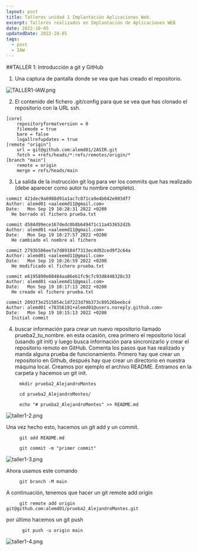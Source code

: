 ```yaml
---
layout: post
title: Talleres unidad 1 Implantación Aplicaciones Web.
excerpt: Talleres realizados en Implantación de Aplicaciones WEB
date: 2022-10-05
updatedDate: 2022-10-05
tags:
  - post
  - IAW
---
```

##TALLER 1: Introducción a git y GitHub
1. Una captura de pantalla donde se vea que has creado el repositorio.

![TALLER1-IAW.png](/img/TALLER1-IAW.png)

2. El contenido del fichero .git/config para que se vea que has clonado el repositorio con la URL ssh.
```diff-js
[core]
	repositoryformatversion = 0
	filemode = true
	bare = false
	logallrefupdates = true
[remote "origin"]
	url = git@github.com:alemd01/2ASIR.git
	fetch = +refs/heads/*:refs/remotes/origin/*
[branch "main"]
	remote = origin
	merge = refs/heads/main
```
3. La salida de la instrucción git log para ver los commits que has realizado (debe aparecer como autor tu nombre completo).
```diff-js
commit 421dec9a6988d91a1ac7c871ca9e4b042e803df7
Author: alemd01 <aaleemd11@gmail.com>
Date:   Mon Sep 19 10:28:31 2022 +0200
  He borrado el fichero prueba.txt

commit d584d99ece167dedc0b8b649471c11a453652d2b
Author: alemd01 <aaleemd11@gmail.com>
Date:   Mon Sep 19 10:27:57 2022 +0200
  He cambiado el nombre al fichero

commit 2793b586ee7a7d89184f7313ec4d92ced9f2c64a
Author: alemd01 <aaleemd11@gmail.com>
Date:   Mon Sep 19 10:26:59 2022 +0200
  He modificado el fichero prueba.txt

commit e6195890e08484aa86eb1fc9c7c93d8448328c33
Author: alemd01 <aaleemd11@gmail.com>
Date:   Mon Sep 19 10:17:13 2022 +0200
  He creado el fichero prueba.txt

commit 2093f3e2515054c1d7223d79b373c89526beebc4
Author: alemd01 <78356101+alemd01@users.noreply.github.com>
Date:   Mon Sep 19 10:15:13 2022 +0200
  Initial commit
```
4. buscar información para crear un nuevo repositorio llamado prueba2_tu_nombre. en esta ocasión, crea primero el repositorio local (usando git init) y luego busca información para sincronizarlo y crear el repositorio remoto en GitHub. Comenta los pasos que has realizado y manda alguna prueba de funcionamiento.
Primero hay que crear un repositorio en Github, después hay que crear un directorio en nuestra máquina local. Creamos por ejemplo el archivo README. Entramos en la carpeta y hacemos un git init.

```diff-js
     mkdir prueba2_AlejandroMontes
 
     cd prueba2_AlejandroMontes/

     echo "# prueba2_AlejandroMontes" >> README.md
```
![taller1-2.png](/img/taller1-2.png)

Una vez hecho esto, hacemos un git add y un commit.
```diff-js
     git add README.md

     git commit -m "primer commit"
```
![taller1-3.png](/img/taller1-3.png)

Ahora usamos este comando 
```diff-js
     git branch -M main
```

A continuación, tenemos que hacer un git remote add origin
```diff-js
     git remote add origin git@github.com:alemd01/prueba2_AlejandroMontes.git

```
por último hacemos un git push
```diff-js
      git push -u origin main
```

![taller1-4.png](/img/taller1-4.png)


